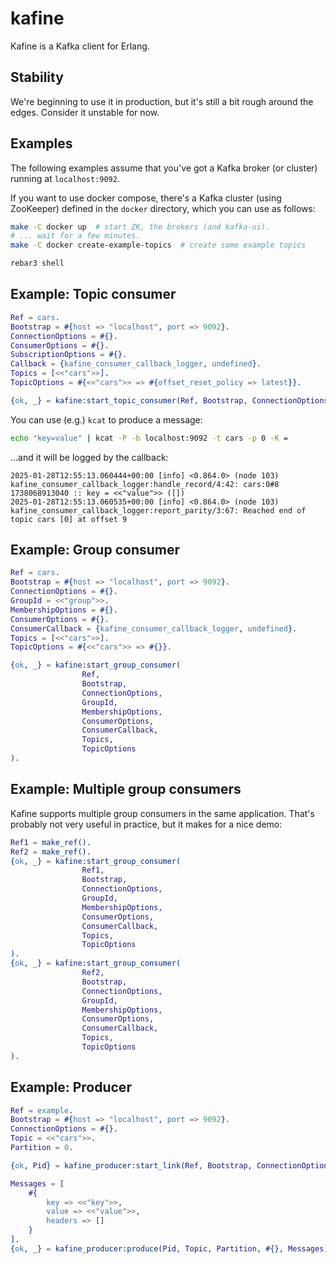 # kafine

Kafine is a Kafka client for Erlang.

## Stability

We're beginning to use it in production, but it's still a bit rough around the edges. Consider it unstable for now.

## Examples

The following examples assume that you've got a Kafka broker (or cluster) running at `localhost:9092`.

If you want to use docker compose, there's a Kafka cluster (using ZooKeeper) defined in the `docker` directory, which you can use as follows:

```sh
make -C docker up  # start ZK, the brokers (and kafka-ui).
# ... wait for a few minutes.
make -C docker create-example-topics  # create some example topics
```

```sh
rebar3 shell
```

## Example: Topic consumer

```erlang
Ref = cars.
Bootstrap = #{host => "localhost", port => 9092}.
ConnectionOptions = #{}.
ConsumerOptions = #{}.
SubscriptionOptions = #{}.
Callback = {kafine_consumer_callback_logger, undefined}.
Topics = [<<"cars">>].
TopicOptions = #{<<"cars">> => #{offset_reset_policy => latest}}.

{ok, _} = kafine:start_topic_consumer(Ref, Bootstrap, ConnectionOptions, ConsumerOptions, SubscriptionOptions, Callback, Topics, TopicOptions).
```

You can use (e.g.) `kcat` to produce a message:

```sh
echo "key=value" | kcat -P -b localhost:9092 -t cars -p 0 -K =
```

...and it will be logged by the callback:

```
2025-01-28T12:55:13.060444+00:00 [info] <0.864.0> (node 103) kafine_consumer_callback_logger:handle_record/4:42: cars:0#8 1738068913040 :: key = <<"value">> ([])
2025-01-28T12:55:13.060535+00:00 [info] <0.864.0> (node 103) kafine_consumer_callback_logger:report_parity/3:67: Reached end of topic cars [0] at offset 9
```

## Example: Group consumer

```erlang
Ref = cars.
Bootstrap = #{host => "localhost", port => 9092}.
ConnectionOptions = #{}.
GroupId = <<"group">>.
MembershipOptions = #{}.
ConsumerOptions = #{}.
ConsumerCallback = {kafine_consumer_callback_logger, undefined}.
Topics = [<<"cars">>].
TopicOptions = #{<<"cars">> => #{}}.

{ok, _} = kafine:start_group_consumer(
                Ref,
                Bootstrap,
                ConnectionOptions,
                GroupId,
                MembershipOptions,
                ConsumerOptions,
                ConsumerCallback,
                Topics,
                TopicOptions
).
```

## Example: Multiple group consumers

Kafine supports multiple group consumers in the same application. That's probably not very useful in practice, but it
makes for a nice demo:

```erlang
Ref1 = make_ref().
Ref2 = make_ref().
{ok, _} = kafine:start_group_consumer(
                Ref1,
                Bootstrap,
                ConnectionOptions,
                GroupId,
                MembershipOptions,
                ConsumerOptions,
                ConsumerCallback,
                Topics,
                TopicOptions
).
{ok, _} = kafine:start_group_consumer(
                Ref2,
                Bootstrap,
                ConnectionOptions,
                GroupId,
                MembershipOptions,
                ConsumerOptions,
                ConsumerCallback,
                Topics,
                TopicOptions
).
```

## Example: Producer

```erlang
Ref = example.
Bootstrap = #{host => "localhost", port => 9092}.
ConnectionOptions = #{}.
Topic = <<"cars">>.
Partition = 0.

{ok, Pid} = kafine_producer:start_link(Ref, Bootstrap, ConnectionOptions).

Messages = [
    #{
        key => <<"key">>,
        value => <<"value">>,
        headers => []
    }
].
{ok, _} = kafine_producer:produce(Pid, Topic, Partition, #{}, Messages).
```
